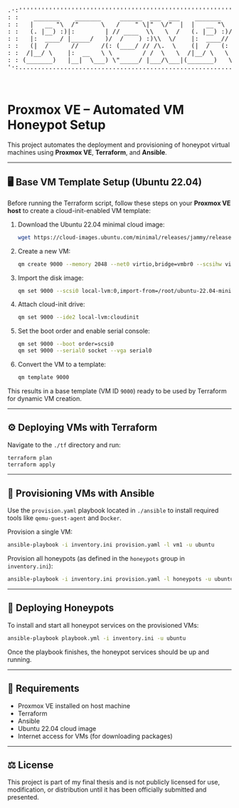 
<pre>
<div align="center">

.·:''''''''''''''''''''''''''''''''''''''''''''''''''''''''''''''''''''''''''''''':·.
: :    _______    _______     ______  ___  ___    _______    ______  ___________  : :
: :   |   __ "\  /"      \   /    " \|"  \/"  |  |   __ "\  /    " \("     _   ") : :
: :   (. |__) :)|:        | // ____  \\   \  /   (. |__) :)// ____  \)__/  \\__/  : :
: :   |:  ____/ |_____/   )/  /    ) :)\\  \/    |:  ____//  /    ) :)  \\_ /     : :
: :   (|  /      //      /(: (____/ // /\.  \    (|  /   (: (____/ //   |.  |     : :
: :  /|__/ \    |:  __   \ \        / /  \   \  /|__/ \   \        /    \:  |     : :
: : (_______)   |__|  \___) \"_____/ |___/\___|(_______)   \"_____/      \__|     : :
'·:...............................................................................:·'                                                                                

</div>
</pre>

# **Proxmox VE – Automated VM Honeypot Setup**

This project automates the deployment and provisioning of honeypot virtual machines using **Proxmox VE**, **Terraform**, and **Ansible**.

---

## 🖥️ Base VM Template Setup (Ubuntu 22.04)

Before running the Terraform script, follow these steps on your **Proxmox VE host** to create a cloud-init-enabled VM template:

1. Download the Ubuntu 22.04 minimal cloud image:

   ```bash
   wget https://cloud-images.ubuntu.com/minimal/releases/jammy/release/ubuntu-22.04-minimal-cloudimg-amd64.img
   ```

2. Create a new VM:

   ```bash
   qm create 9000 --memory 2048 --net0 virtio,bridge=vmbr0 --scsihw virtio-scsi-pci
   ```

3. Import the disk image:

   ```bash
   qm set 9000 --scsi0 local-lvm:0,import-from=/root/ubuntu-22.04-minimal-cloudimg-amd64.img
   ```

4. Attach cloud-init drive:

   ```bash
   qm set 9000 --ide2 local-lvm:cloudinit
   ```

5. Set the boot order and enable serial console:

   ```bash
   qm set 9000 --boot order=scsi0
   qm set 9000 --serial0 socket --vga serial0
   ```

6. Convert the VM to a template:

   ```bash
   qm template 9000
   ```

This results in a base template (VM ID `9000`) ready to be used by Terraform for dynamic VM creation.

---

## ⚙️ Deploying VMs with Terraform

Navigate to the `./tf` directory and run:

```bash
terraform plan
terraform apply
```

---

## 🔧 Provisioning VMs with Ansible

Use the `provision.yaml` playbook located in `./ansible` to install required tools like `qemu-guest-agent` and `Docker`.

Provision a single VM:

```bash
ansible-playbook -i inventory.ini provision.yaml -l vm1 -u ubuntu
```

Provision all honeypots (as defined in the `honeypots` group in `inventory.ini`):

```bash
ansible-playbook -i inventory.ini provision.yaml -l honeypots -u ubuntu
```

---

## 🍯 Deploying Honeypots

To install and start all honeypot services on the provisioned VMs:

```bash
ansible-playbook playbook.yml -i inventory.ini -u ubuntu
```

Once the playbook finishes, the honeypot services should be up and running.

---

## 🚀 Requirements

- Proxmox VE installed on host machine
- Terraform
- Ansible
- Ubuntu 22.04 cloud image
- Internet access for VMs (for downloading packages)

---

## ⚖️ License

This project is part of my final thesis and is not publicly licensed for use, modification, or distribution until it has been officially submitted and presented.
